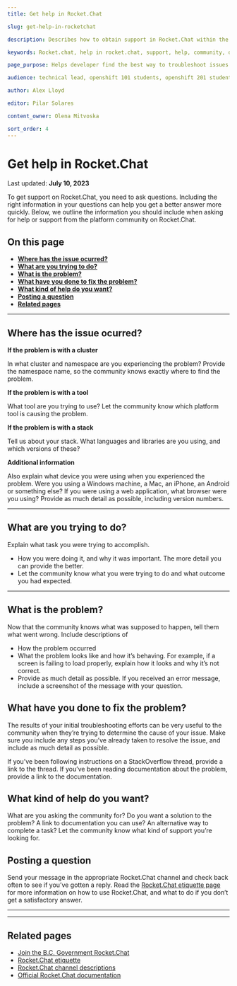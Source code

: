 ```yaml
---
title: Get help in Rocket.Chat 

slug: get-help-in-rocketchat

description: Describes how to obtain support in Rocket.Chat within the B.C. Government Rocket.Chat community and the different types of troubleshooting.

keywords: Rocket.chat, help in rocket.chat, support, help, community, developers, help, cluster issue, tool issue, stack issue, problem solving, 

page_purpose: Helps developer find the best way to troubleshoot issues with clusters,  tools, or stacks

audience: technical lead, openshift 101 students, openshift 201 students,  developers

author: Alex Lloyd

editor: Pilar Solares

content_owner: Olena Mitvoska

sort_order: 4
---
```


# Get help in Rocket.Chat
Last updated: **July 10, 2023**

To get support on Rocket.Chat, you need to ask questions. Including the right information in your questions can help you get a better answer more quickly. 
Below, we outline the information you should include when asking for help or support from the platform community on Rocket.Chat.

## On this page
* [**Where has the issue ocurred?**](#where-has-the-issue-ocurred)
* [**What are you trying to do?**](#what-are-you-trying-to-do)
* [**What is the problem?**](#what-is-the-problem)
* [**What have you done to fix the problem?**](#what-have-you-done-to-fix-the-problem)
* [**What kind of help do you want?**](#what-kind-of-help-do-you-want)
* [**Posting a question**](#posting-a-question)
* [**Related pages**](#related-pages)
<!-- ### End of "On this page" -->

---
## Where has the issue ocurred?

**If the problem is with a cluster**

In what cluster and namespace are you experiencing the problem? Provide the namespace name, so the community knows exactly where to find the problem.

**If the problem is with a tool**

What tool are you trying to use? Let the community know which platform tool is causing the problem.

**If the problem is with a stack**

Tell us about your stack. What languages and libraries are you using, and which versions of these?

**Additional information**

Also explain what device you were using when you experienced the problem. Were you using a Windows machine, a Mac, an iPhone, an Android or something else? If you were using a web application, what browser were you using? Provide as much detail as possible, including version numbers.

---
## What are you trying to do?

 Explain what task you were trying to accomplish.
 
-  How you were doing it, and why it was important. The more detail you can provide the better. 
- Let the community know what you were trying to do and what outcome you had expected.

---
## What is the problem?

Now that the community knows what was supposed to happen, tell them what went wrong. Include descriptions of

- How the problem occurred
- What the problem looks like and how it’s behaving. For example, if a screen is failing to load properly, explain how it looks and why it’s not correct. 
- Provide as much detail as possible. If you received an error message, include a screenshot of the message with your question. 

##  What have you done to fix the problem?

The results of your initial troubleshooting efforts can be very useful to the community when they’re trying to determine the cause of your issue. Make sure you include any steps you’ve already taken to resolve the issue, and include as much detail as possible. 

If you’ve been following instructions on a StackOverflow thread, provide a link to the thread. If you’ve been reading documentation about the problem, provide a link to the documentation. 

## What kind of help do you want?
What are you asking the community for? Do you want a solution to the problem? A link to documentation you can use? An alternative way to complete a task? Let the community know what kind of support you’re looking for.

## Posting a question
Send your message in the appropriate Rocket.Chat channel and check back often to see if you’ve gotten a reply. Read the [Rocket.Chat etiquette page](/rocketchat-etiquette/) for more information on how to use Rocket.Chat, and what to do if you don’t get a satisfactory answer.


---
---
## Related pages
- [Join the B.C. Government Rocket.Chat](/join-bc-rocket-chat/)
- [Rocket.Chat etiquette](/rocketchat-etiquette/)
- [Rocket.Chat channel descriptions](/rocketchat-channel-descriptions/)
- [Official Rocket.Chat documentation](https://docs.rocket.chat/)